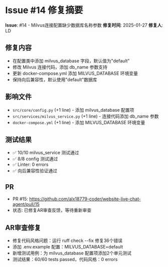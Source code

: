 # Issue #14 修复摘要

**Issue**: #14 - Milvus连接配置缺少数据库名称参数
**修复时间**: 2025-01-27
**修复人**: LD

## 修复内容
- 在配置类中添加 milvus_database 字段，默认值为"default"
- 修改 Milvus 连接代码，添加 db_name 参数支持
- 更新 docker-compose.yml 添加 MILVUS_DATABASE 环境变量
- 保持向后兼容性，默认使用"default"数据库

## 影响文件
- `src/core/config.py` (+1 line) - 添加 milvus_database 配置项
- `src/services/milvus_service.py` (+1 line) - 连接代码添加 db_name 参数
- `docker-compose.yml` (+1 line) - 添加 MILVUS_DATABASE 环境变量

## 测试结果
- ✅ 10/10 milvus_service 测试通过
- ✅ 8/8 config 测试通过
- ✅ Linter: 0 errors
- ✅ 向后兼容性验证通过

## PR
- PR #15: https://github.com/alx18779-coder/website-live-chat-agent/pull/15
- 状态: 已修复AR审查反馈，等待重新审查

## AR审查修复
- 修复代码风格问题：运行 ruff check --fix 修复36个错误
- 添加 .env.example 配置：MILVUS_DATABASE=default
- 新增测试用例：为 milvus_database 配置项添加2个单元测试
- 测试结果：60/60 tests passed，代码风格：0 errors
